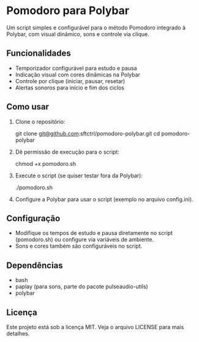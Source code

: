 # Pomodoro para Polybar

Um script simples e configurável para o método Pomodoro integrado à Polybar, com visual dinâmico, sons e controle via clique.

## Funcionalidades

- Temporizador configurável para estudo e pausa
- Indicação visual com cores dinâmicas na Polybar
- Controle por clique (iniciar, pausar, resetar)
- Alertas sonoros para início e fim dos ciclos

## Como usar

1. Clone o repositório:
   
   git clone git@github.com:sftctrl/pomodoro-polybar.git
   cd pomodoro-polybar

2. Dê permissão de execução para o script:
   
   chmod +x pomodoro.sh

3. Execute o script (se quiser testar fora da Polybar):
   
   ./pomodoro.sh

4. Configure a Polybar para usar o script (exemplo no arquivo config.ini).

## Configuração

- Modifique os tempos de estudo e pausa diretamente no script (pomodoro.sh) ou configure via variáveis de ambiente.
- Sons e cores também são configuráveis no script.

## Dependências

- bash
- paplay (para sons, parte do pacote pulseaudio-utils)
- polybar

## Licença

Este projeto está sob a licença MIT. Veja o arquivo LICENSE para mais detalhes.
